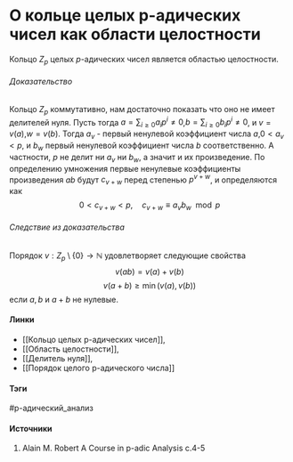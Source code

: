 # О кольце целых p-адических чисел как области целостности
Кольцо $Z_{p}$ целых $p$-адических чисел является областью целостности.
###### Доказательство
Кольцо $Z_{p}$ коммутативно, нам достаточно показать что оно не имеет делителей нуля. Пусть тогда $a=\sum_{i\ge0}a_{i}p^{i}\ne0$,$b=\sum_{i\ge0}b_{i}p^{i}\ne0$, и $v=v(a)$,$w=v(b)$. Тогда $a_{v}$ - первый ненулевой коэффициент числа $a$,$0<a_{v}<p$, и $b_{w}$ первый ненулевой коэффициент числа $b$ соответственно. А частности, $p$ не делит ни $a_{v}$ ни $b_{w}$, а значит и их произведение. По определению умножения первые ненулевые коэффициенты произведения $ab$ будут $c_{v+w}$ перед степенью $p^{v+w}$, и определяются как
$$
0<c_{v+w}<p,\quad c_{v+w}\equiv a_{v}b_{w}\mod p
$$

###### Следствие из доказательства
Порядок $v:Z_{p}\setminus\{0\}\to\mathbb{N}$ удовлетворяет следующие свойства
$$
v(ab)=v(a)+v(b)
$$
$$
v(a+b)\ge\min(v(a),v(b))
$$
если $a,b$ и $a+b$ не нулевые.
#### Линки
- [[Кольцо целых p-адических чисел]],
- [[Область целостности]],
- [[Делитель нуля]],
- [[Порядок целого p-адического числа]]
#### Тэги
 #p-адический_анализ 
#### Источники
1. Alain M. Robert A Course in p-adic Analysis c.4-5